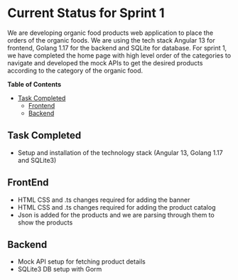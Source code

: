 # Current Status for Sprint 1
We are developing organic food products web application to place the orders of the organic foods. We are using the tech stack Angular 13 for frontend, Golang 1.17 for the backend and SQLite for database. For sprint 1, we have completed the home page with
high level order of the categories to navigate and developed the mock APIs to get the desired products according to the category of the organic food.  

**Table of Contents**
* [Task Completed](#task-completed)  
    - [Frontend](#frontend)  
    - [Backend](#backend)


## Task Completed
- Setup and installation of the technology stack (Angular 13, Golang 1.17 and SQLite3)

## FrontEnd

- HTML CSS and .ts changes required for adding the banner
- HTML CSS and .ts changes required for adding the product catalog
- Json is added for the products and we are parsing through them to show the products

## Backend

- Mock API setup for fetching product details
- SQLite3 DB setup with Gorm 